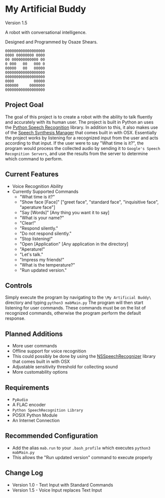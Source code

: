 My Artificial Buddy
===================
Version 1.5

A robot with conversational intelligence.

Designed and Programmed by Osaze Shears.
```
000000000000000000
0000 00000000 0000
00 000000000000 00
0 000   00   000 0
00000   00   00000
000000000000000000
000000000000000000
0000         00000
000000     0000000
000000000000000000
```

Project Goal
------------
The goal of this project is to create a robot with the ability to talk fluently and accurately with its human user. The project is built in Python an uses the [Python Speech Recognition](https://pypi.python.org/pypi/SpeechRecognition/) library. In addition to this, it also makes use of the  [Speech Synthesis Manager](https://developer.apple.com/library/mac/documentation/Darwin/Reference/ManPages/man1/say.1.html) that comes built in with OSX. Essentially the project works by listening for a recognized input from the user and acts according to that input. If the user were to say "What time is it?", the program would process the collected audio by sending it to `Google's Speech Recognition Servers`, and use the results from the server to determine which command to perform.



Current Features
----------------
* Voice Recognition Ability
* Currently Supported Commands
  * "What time is it?"
  * "Show face [Face]" ["greet face", "standard face", "inquisitive face", "aperature face"]
  * "Say [Words]" [Any thing you want it to say]
  * "What is your name?"
  * "Clear!"
  * "Respond silently."
  * "Do not respond silently."
  * "Stop listening!"
  * "Open [Application" [Any application in the directory]
  * "Aperature!"
  * "Let's talk."
  * "Impress my friends!"
  * "What is the temperature?"
  * "Run updated version."
  

Controls
--------
Simply execute the program by navigating to the `\My Artificial Buddy\` directory and typing `python3 mabMain.py` The program will then start listening for user commands. These commands must be on the list of recognized commands, otherwise the program perform the default response.


Planned Additions
-----------------
* More user commands
* Offline support for voice recognition
 * This could possibly be done by using the [NSSpeechRecognizer](https://developer.apple.com/library/mac/documentation/Cocoa/Conceptual/Speech/Articles/RecognizeSpeech.html) library that comes built in with OSX
* Adjustable sensitivity threshold for collecting sound
* More customability options


Requirements
------------
* `PyAudio`
* A FLAC encoder
* `Python SpeechRecognition Library`
* POSIX Python Module
* An Internet Connection

Recommended Configuration
-------------------------
* Add the alias `mab.run` to your `.bash_profile` which executes `python3 mabMain.py`
 * This allows the "Run updated version" command to execute properly

Change Log
----------
* Version 1.0 - Text Input with Standard Commands
* Version 1.5 - Voice Input replaces Text Input
